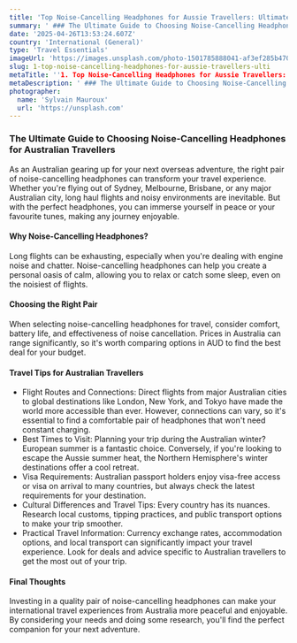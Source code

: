 ```yaml
---
title: 'Top Noise-Cancelling Headphones for Aussie Travellers: Ultimate Guide'
summary: ' ### The Ultimate Guide to Choosing Noise-Cancelling Headphones for Australian Travellers...'
date: '2025-04-26T13:53:24.607Z'
country: 'International (General)'
type: 'Travel Essentials'
imageUrl: 'https://images.unsplash.com/photo-1501785888041-af3ef285b470'
slug: 1-top-noise-cancelling-headphones-for-aussie-travellers-ulti
metaTitle: ''1. Top Noise-Cancelling Headphones for Aussie Travellers: Ultimate Guide''
metaDescription: ' ### The Ultimate Guide to Choosing Noise-Cancelling Headphones for Australian Travellers...'
photographer:
  name: 'Sylvain Mauroux'
  url: 'https://unsplash.com'
---
```


### The Ultimate Guide to Choosing Noise-Cancelling Headphones for Australian Travellers

As an Australian gearing up for your next overseas adventure, the right pair of noise-cancelling headphones can transform your travel experience. Whether you're flying out of Sydney, Melbourne, Brisbane, or any major Australian city, long haul flights and noisy environments are inevitable. But with the perfect headphones, you can immerse yourself in peace or your favourite tunes, making any journey enjoyable.

#### Why Noise-Cancelling Headphones?

Long flights can be exhausting, especially when you're dealing with engine noise and chatter. Noise-cancelling headphones can help you create a personal oasis of calm, allowing you to relax or catch some sleep, even on the noisiest of flights.

#### Choosing the Right Pair

When selecting noise-cancelling headphones for travel, consider comfort, battery life, and effectiveness of noise cancellation. Prices in Australia can range significantly, so it's worth comparing options in AUD to find the best deal for your budget.

#### Travel Tips for Australian Travellers

- Flight Routes and Connections: Direct flights from major Australian cities to global destinations like London, New York, and Tokyo have made the world more accessible than ever. However, connections can vary, so it's essential to find a comfortable pair of headphones that won't need constant charging.
- Best Times to Visit: Planning your trip during the Australian winter? European summer is a fantastic choice. Conversely, if you're looking to escape the Aussie summer heat, the Northern Hemisphere's winter destinations offer a cool retreat.
- Visa Requirements: Australian passport holders enjoy visa-free access or visa on arrival to many countries, but always check the latest requirements for your destination.
- Cultural Differences and Travel Tips: Every country has its nuances. Research local customs, tipping practices, and public transport options to make your trip smoother.
- Practical Travel Information: Currency exchange rates, accommodation options, and local transport can significantly impact your travel experience. Look for deals and advice specific to Australian travellers to get the most out of your trip.

#### Final Thoughts

Investing in a quality pair of noise-cancelling headphones can make your international travel experiences from Australia more peaceful and enjoyable. By considering your needs and doing some research, you'll find the perfect companion for your next adventure.
